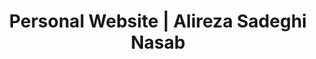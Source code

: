 ---
permalink: /
title: "Personal Website | Alireza Sadeghi Nasab"
excerpt: "About me"
author_profile: true
redirect_from: 
  - /about/
  - /about.html
---